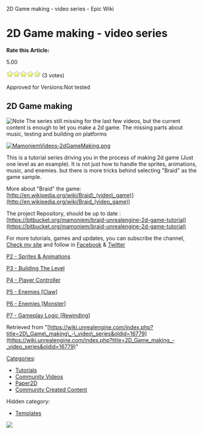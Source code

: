 2D Game making - video series - Epic Wiki                    

2D Game making - video series
=============================

**Rate this Article:**

5.00

![](/extensions/VoteNY/images/star_on.gif)![](/extensions/VoteNY/images/star_on.gif)![](/extensions/VoteNY/images/star_on.gif)![](/extensions/VoteNY/images/star_on.gif)![](/extensions/VoteNY/images/star_on.gif) (3 votes)

Approved for Versions:Not tested

**2D Game making**
------------------

![Note](https://d26ilriwvtzlb.cloudfront.net/a/a5/Icon_template_note1.png) The series still missing for the last few videos, but the current content is enough to let you make a 2d game. The missing parts about music, testing and building on platforms

[![MamoniemVideos-2dGameMaking.png](https://d26ilriwvtzlb.cloudfront.net/d/da/MamoniemVideos-2dGameMaking.png)](/File:MamoniemVideos-2dGameMaking.png)

This is a tutorial series driving you in the process of making 2d game (Just one level as an example). It is not just how to handle the sprites, animations, music, and enemies. but there is more tricks behind selecting "Braid" as the game sample.

More about "Braid" the game: [http://en.wikipedia.org/wiki/Braid\_(video\_game)](http://en.wikipedia.org/wiki/Braid_(video_game))

The project Repository, should be up to date : [https://bitbucket.org/mamoniem/braid-unrealengine-2d-game-tutorial](https://bitbucket.org/mamoniem/braid-unrealengine-2d-game-tutorial)

For more tutorials, games and updates, you can subscribe the channel, [Check my site](http://www.mamoniem.com/) and follow in [Facebook](https://www.facebook.com/mamoniemworks) & [Twitter](https://twitter.com/MuhammadAMoniem)

  
[P2 - Sprites & Animations](https://www.youtube.com/watch?v=0Jv0RoMcWe0)

[P3 - Building The Level](https://www.youtube.com/watch?v=uKa6IQ4yfmE)

[P4 - Player Controller](https://www.youtube.com/watch?v=ovfUTmxMD3s)

[P5 - Enemies \[Claw\]](https://www.youtube.com/watch?v=ryhx0qNYclE)

[P6 - Enemies \[Monster\]](https://www.youtube.com/watch?v=341kvrXgikk)

[P7 - Gameplay Logic \[Rewinding\]](https://www.youtube.com/watch?v=92s7AUeBS3c)

Retrieved from "[https://wiki.unrealengine.com/index.php?title=2D\_Game\_making\_-\_video\_series&oldid=16779](https://wiki.unrealengine.com/index.php?title=2D_Game_making_-_video_series&oldid=16779)"

[Categories](/Special:Categories "Special:Categories"):

*   [Tutorials](/Category:Tutorials "Category:Tutorials")
*   [Community Videos](/Category:Community_Videos "Category:Community Videos")
*   [Paper2D](/Category:Paper2D "Category:Paper2D")
*   [Community Created Content](/Category:Community_Created_Content "Category:Community Created Content")

Hidden category:

*   [Templates](/Category:Templates "Category:Templates")

  ![](https://tracking.unrealengine.com/track.png)